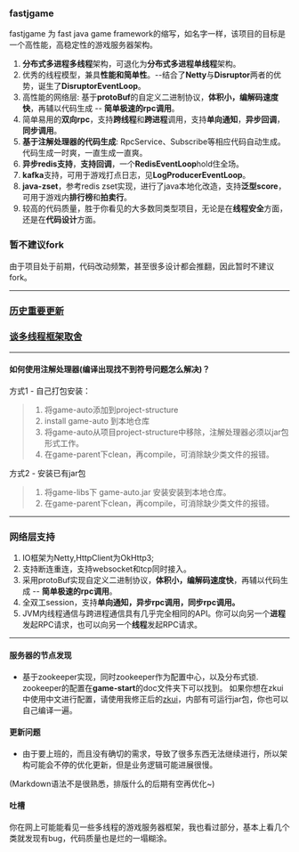 ### fastjgame
fastjgame 为 fast java game framework的缩写，如名字一样，该项目的目标是一个高性能，高稳定性的游戏服务器架构。  
1. **分布式多进程多线程**架构，可退化为**分布式多进程单线程**架构。
2. 优秀的线程模型，兼具**性能和简单性**。--结合了**Netty**与**Disruptor**两者的优势，诞生了**DisruptorEventLoop**。  
3. 高性能的网络层: 基于**protoBuf**的自定义二进制协议，**体积小，编解码速度快**，再辅以代码生成 -- **简单极速的rpc调用**。
4. 简单易用的**双向rpc**，支持**跨线程**和**跨进程**调用，支持**单向通知**，**异步回调**，**同步调用**。
5. **基于注解处理器的代码生成**: RpcService、Subscribe等相应代码自动生成。代码生成一时爽，一直生成一直爽。
6. **异步redis支持**，**支持回调**，一个**RedisEventLoop**hold住全场。
7. **kafka**支持，可用于游戏打点日志，见**LogProducerEventLoop**。
8. **java-zset**，参考redis zset实现，进行了java本地化改造，支持**泛型score**，可用于游戏内**排行榜**和**拍卖行**。
9. 较高的代码质量，胜于你看见的大多数同类型项目，无论是在**线程安全**方面，还是在**代码设计**方面。

### 暂不建议fork
由于项目处于前期，代码改动频繁，甚至很多设计都会推翻，因此暂时不建议fork。

***
### [历史重要更新](https://github.com/hl845740757/fastjgame/blob/master/%E5%8E%86%E5%8F%B2%E9%87%8D%E8%A6%81%E6%9B%B4%E6%96%B0.md)

### [谈多线程框架取舍](https://github.com/hl845740757/fastjgame/blob/master/%e5%a4%9a%e7%ba%bf%e7%a8%8b%e6%a1%86%e6%9e%b6%e5%8f%96%e8%88%8d.md)

***
#### 如何使用注解处理器(编译出现找不到符号问题怎么解决)？
方式1 - 自己打包安装：  
> 1. 将game-auto添加到project-structure
> 2. install game-auto 到本地仓库
> 3. 将game-auto从项目project-structure中移除，注解处理器必须以jar包形式工作。
> 4. 在game-parent下clean，再compile，可消除缺少类文件的报错。

方式2 - 安装已有jar包
> 1. 将game-libs下 game-auto.jar 安装安装到本地仓库。
> 2. 在game-parent下clean，再compile，可消除缺少类文件的报错。

***
### 网络层支持
1. IO框架为Netty,HttpClient为OkHttp3;   
2. 支持断连重连，支持websocket和tcp同时接入。  
3. 采用protoBuf实现自定义二进制协议，**体积小，编解码速度快**，再辅以代码生成 -- **简单极速的rpc调用**。
4. 全双工session，支持**单向通知，异步rpc调用，同步rpc调用。**
5. JVM内线程通信与跨进程通信具有几乎完全相同的API。你可以向另一个**进程**发起RPC请求，也可以向另一个**线程**发起RPC请求。

***
#### 服务器的节点发现
* 基于zookeeper实现，同时zookeeper作为配置中心，以及分布式锁.  
  zookeeper的配置在**game-start**的doc文件夹下可以找到。
  如果你想在zkui中使用中文进行配置，请使用我修正后的[zkui](https://github.com/hl845740757/zkui)，内部有可运行jar包，你也可以自己编译一遍。

#### 更新问题 
+ 由于要上班的，而且没有确切的需求，导致了很多东西无法继续进行，所以架构可能会不停的优化更新，但是业务逻辑可能进展很慢。

(Markdown语法不是很熟悉，排版什么的后期有空再优化~)

#### 吐槽
你在网上可能能看见一些多线程的游戏服务器框架，我也看过部分，基本上看几个类就发现有bug，代码质量也是烂的一塌糊涂。  